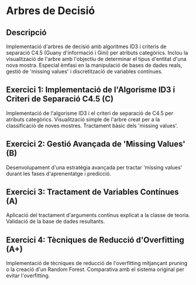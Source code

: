# Arbres de Decisió

## Descripció
Implementació d'arbres de decisió amb algoritmes ID3 i criteris de separació C4.5 (Guany d'informació i Gini) per atributs categòrics. Inclou la visualització de l'arbre amb l'objectiu de determinar el tipus d'entitat d'una nova mostra. Especial èmfasi en la manipulació de bases de dades reals, gestió de 'missing values' i discretització de variables contínues.

## Exercici 1: Implementació de l'Algorisme ID3 i Criteri de Separació C4.5 (C)
Implementació de l'algorisme ID3 i el criteri de separació de C4.5 per atributs categòrics. Visualització simple de l'arbre creat per a la classificació de noves mostres. Tractament bàsic dels 'missing values'.

## Exercici 2: Gestió Avançada de 'Missing Values' (B)
Desenvolupament d'una estratègia avançada per tractar 'missing values' durant les fases d'aprenentatge i predicció.

## Exercici 3: Tractament de Variables Contínues (A)
Aplicació del tractament d'arguments continus explicat a la classe de teoria. Validació de la base de dades resultants.

## Exercici 4: Tècniques de Reducció d'Overfitting (A+)
Implementació de tècniques de reducció de l'overfitting mitjançant pruning o la creació d'un Random Forest. Comparativa amb el sistema original per evitar l'overfitting.


